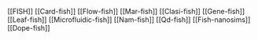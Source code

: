 [[FISH]]
[[Card-fish]]
[[Flow-fish]]
[[Mar-fish]]
[[Clasi-fish]]
[[Gene-fish]]
[[Leaf-fish]]
[[Microfluidic-fish]]
[[Nam-fish]]
[[Qd-fish]]
[[Fish-nanosims]]
[[Dope-fish]]
